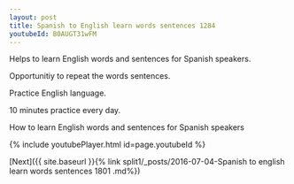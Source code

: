 ```yaml
---
layout: post
title: Spanish to English learn words sentences 1284 
youtubeId: B0AUGT31wFM
---
```

 
 
Helps to learn English words and sentences for Spanish speakers.

Opportunitiy to repeat the words sentences. 

Practice English language. 
 
10 minutes practice every day. 
 
How to learn English words and sentences for Spanish speakers 
 
{% include youtubePlayer.html id=page.youtubeId %}
 
 
[Next]({{ site.baseurl }}{% link  split1/_posts/2016-07-04-Spanish to english learn words sentences 1801 .md%})
 
